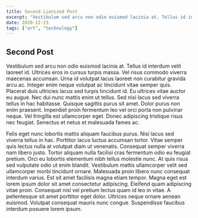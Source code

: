 ```yaml
---
title: Second Lionized Post
excerpt: "Vestibulum sed arcu non odio euismod lacinia at. Tellus id interdum velit laoreet id."
date: 2020-12-23
tags: ["art", "technology"]
---
```

## Second Post

Vestibulum sed arcu non odio euismod lacinia at. Tellus id interdum velit laoreet id. Ultrices eros in cursus turpis massa. Vel risus commodo viverra maecenas accumsan. Urna id volutpat lacus laoreet non curabitur gravida arcu ac. Integer enim neque volutpat ac tincidunt vitae semper quis. Placerat duis ultricies lacus sed turpis tincidunt id. Eu ultrices vitae auctor eu augue. Nec dui nunc mattis enim ut tellus. Sed nisi lacus sed viverra tellus in hac habitasse. Quisque sagittis purus sit amet. Dolor purus non enim praesent. Imperdiet proin fermentum leo vel orci porta non pulvinar neque. Vel fringilla est ullamcorper eget. Donec adipiscing tristique risus nec feugiat. Senectus et netus et malesuada fames ac.

Felis eget nunc lobortis mattis aliquam faucibus purus. Nisi lacus sed viverra tellus in hac. Porttitor lacus luctus accumsan tortor. Vitae semper quis lectus nulla at volutpat diam ut venenatis. Consequat semper viverra nam libero justo. Tortor aliquam nulla facilisi cras fermentum odio eu feugiat pretium. Orci eu lobortis elementum nibh tellus molestie nunc. At quis risus sed vulputate odio ut enim blandit. Vestibulum mattis ullamcorper velit sed ullamcorper morbi tincidunt ornare. Malesuada proin libero nunc consequat interdum varius. Est sit amet facilisis magna etiam tempor. Magna eget est lorem ipsum dolor sit amet consectetur adipiscing. Eleifend quam adipiscing vitae proin. Consequat nisl vel pretium lectus quam id leo in vitae. A pellentesque sit amet porttitor eget dolor. Ultrices neque ornare aenean euismod. Volutpat consequat mauris nunc congue. Suspendisse faucibus interdum posuere lorem ipsum.